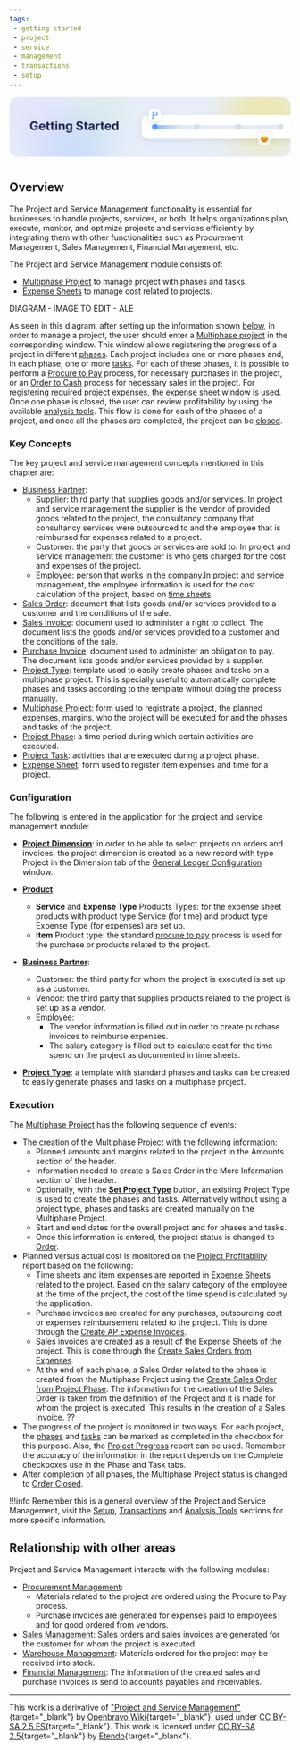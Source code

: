 ```yaml
---
tags: 
 - getting started
 - project
 - service
 - management
 - transactions
 - setup
---
```


![cover-getting-started.png](../../../../assets/getting-started/overview/cover-getting-started.png)
#

## Overview

The Project and Service Management functionality is essential for businesses to handle projects, services, or both. It helps organizations plan, execute, monitor, and optimize projects and services efficiently by integrating them with other functionalities such as Procurement Management, Sales Management, Financial Management, etc.

The Project and Service Management module consists of:

- [Multiphase Project](../project-and-service-management/transactions.md#multiphase-project) to manage project with phases and tasks.
- [Expense Sheets](../project-and-service-management/transactions.md#expense-sheet) to manage cost related to projects.

DIAGRAM - IMAGE TO EDIT - ALE

As seen in this diagram, after setting up the information shown [below](#configuration), in order to manage a project, the user should enter a [Multiphase project](../project-and-service-management/transactions.md#multiphase-project) in the corresponding window. This window allows registering the progress of a project in different [phases](../project-and-service-management/transactions.md#project-phase-tab). Each project includes one or more phases and, in each phase, one or more [tasks](../project-and-service-management/transactions.md#project-task-subtab). For each of these phases, it is possible to perform a [Procure to Pay](../procurement-management/getting-started.md#procure-to-pay-business-flow) process, for necessary purchases in the project, or an [Order to Cash](../sales-management/getting-started.md#order-to-cash-business-flow) process  for necessary sales in the project. For registering required project expenses, the [expense sheet](../project-and-service-management/transactions.md#expense-sheet) window is used. Once one phase is closed, the user can review profitability by using the available [analysis tools](../project-and-service-management/analysis-tools.md). This flow is done for each of the phases of a project, and once all the phases are completed, the project can be [closed](../project-and-service-management/transactions.md#process-buttons).

### Key Concepts

The key project and service management concepts mentioned in this chapter are:

- [Business Partner](../master-data-management/master-data.md#business-partner):
    - Supplier: third party that supplies goods and/or services. In project and service management the supplier is the vendor of provided goods related to the project, the consultancy company that consultancy services were outsourced to and the employee that is reimbursed for expenses related to a project.
    - Customer: the party that goods or services are sold to. In project and service management the customer is who gets charged for the cost and expenses of the project.
    - Employee: person that works in the company.In project and service management, the employee information is used for the cost calculation of the project, based on [time sheets](../project-and-service-management/transactions.md#expense-sheet).
- [Sales Order](../sales-management/transactions.md#sales-order): document that lists goods and/or services provided to a customer and the conditions of the sale.
- [Sales Invoice](../sales-management/transactions.md#sales-invoice): document used to administer a right to collect. The document lists the goods and/or services provided to a customer and the conditions of the sale.
- [Purchase Invoice](../procurement-management/transactions.md#purchase-invoice): document used to administer an obligation to pay. The document lists goods and/or services provided by a supplier.
- [Project Type](../project-and-service-management/setup.md#project-type): template used to easily create phases and tasks on a multiphase project. This is specially useful to automatically complete phases and tasks according to the template without doing the process manually.
- [Multiphase Project](../project-and-service-management/transactions.md#multiphase-project): form used to registrate a project, the planned expenses, margins, who the project will be executed for and the phases and tasks of the project.
- [Project Phase](../project-and-service-management/transactions.md#project-phase-tab): a time period during which certain activities are executed.
- [Project Task](../project-and-service-management/transactions.md#project-task-subtab): activities that are executed during a project phase.
- [Expense Sheet](../project-and-service-management/transactions.md#expense-sheet): form used to register item expenses and time for a project.

### Configuration

The following is entered in the application for the project and service management module:

- [**Project Dimension**](../financial-management/accounting/setup.md#general-ledger-configuration#dimension): in order to be able to select projects on orders and invoices, the project dimension is created as a new record with type Project in the Dimension tab of the [General Ledger Configuration](../financial-management/accounting/setup.md#general-ledger-configuration) window.

- [**Product**](../master-data-management/master-data.md#product):
    - **Service** and **Expense Type** Products Types: for the expense sheet products with product type Service (for time) and product type Expense Type (for expenses) are set up.
    - **Item** Product type: the standard [procure to pay](../procurement-management/getting-started.md#procure-to-pay-business-flow) process is used for the purchase or products related to the project.

- [**Business Partner**](../master-data-management/master-data.md#business-partner):
    - Customer: the third party for whom the project is executed is set up as a customer.
    - Vendor: the third party that supplies products related to the project is set up as a vendor.
    - Employee:
        - The vendor information is filled out in order to create purchase invoices to reimburse expenses.
        - The salary category is filled out to calculate cost for the time spend on the project as documented in time sheets.

- [**Project Type**](../project-and-service-management/setup.md#project-type): a template with standard phases and tasks can be created to easily generate phases and tasks on a multiphase project.

### Execution

The [Multiphase Project](../project-and-service-management/transactions.md#multiphase-project) has the following sequence of events:

- The creation of the Multiphase Project with the following information:
    - Planned amounts and margins related to the project in the Amounts section of the header.
    - Information needed to create a Sales Order in the More Information section of the header.
    - Optionally, with the [**Set Project Type**](../project-and-service-management/transactions.md#process-buttons) button, an existing Project Type is used to create the phases and tasks. Alternatively without using a project type, phases and tasks are created manually on the Multiphase Project.
    - Start and end dates for the overall project and for phases and tasks.
    - Once this information is entered, the project status is changed to [Order](../project-and-service-management/transactions.md#process-buttons).
- Planned versus actual cost is monitored on the [Project Profitability](../project-and-service-management/analysis-tools.md#project-profitability) report based on the following:
    - Time sheets and item expenses are reported in [Expense Sheets](../project-and-service-management/transactions.md#expense-sheet) related to the project. Based on the salary category of the employee at the time of the project, the cost of the time spend is calculated by the application.
    - Purchase invoices are created for any purchases, outsourcing cost or expenses reimbursement related to the project. This is done through the [Create AP Expense Invoices](../project-and-service-management/transactions.md#create-ap-expense-invoices).
    - Sales invoices are created as a result of the Expense Sheets of the project. This is done through the [Create Sales Orders from Expenses](../project-and-service-management/transactions.md#create-sales-orders-from-expenses).
    - At the end of each phase, a Sales Order related to the phase is created from the Multiphase Project using the [Create Sales Order from Project Phase](../project-and-service-management/transactions.md#process-button). The information for the creation of the Sales Order is taken from the definition of the Project and it is made for whom the project is executed. This results in the creation of a Sales Invoice. ??
- The progress of the project is monitored in two ways. For each project, the [phases](../project-and-service-management/transactions.md#project-phase-tab) and [tasks](../project-and-service-management/transactions.md#project-task-subtab) can be marked as completed in the checkbox for this purpose. Also, the [Project Progress](../project-and-service-management/analysis-tools.md#project-progress) report can be used. Remember the accuracy of the information in the report depends on the Complete checkboxes use in the Phase and Task tabs.
- After completion of all phases, the Multiphase Project status is changed to [Order Closed](../project-and-service-management/transactions.md#process-buttons).

!!!info
    Remember this is a general overview of the Project and Service Management, visit the [Setup](../project-and-service-management/setup.md), [Transactions](../project-and-service-management/transactions.md) and [Analysis Tools](../project-and-service-management/analysis-tools.md) sections for more specific information.

## Relationship with other areas

Project and Service Management interacts with the following modules:

- [Procurement Management](../procurement-management/getting-started.md):
    - Materials related to the project are ordered using the Procure to Pay process.
    - Purchase invoices are generated for expenses paid to employees and for good ordered from vendors.
- [Sales Management](../sales-management/getting-started.md): Sales orders and sales invoices are generated for the customer for whom the project is executed.
- [Warehouse Management](../warehouse-management/getting-started.md): Materials ordered for the project may be received into stock.
- [Financial Management](../financial-management/getting-started.md): The information of the created sales and purchase invoices is send to accounts payables and receivables.

---

This work is a derivative of ["Project and Service Management"](https://wiki.openbravo.com/wiki/Project_and_Service_Management){target="\_blank"} by [Openbravo Wiki](http://wiki.openbravo.com/wiki/Welcome_to_Openbravo){target="\_blank"}, used under [CC BY-SA 2.5 ES](https://creativecommons.org/licenses/by-sa/2.5/es/){target="\_blank"}. This work is licensed under [CC BY-SA 2.5](https://creativecommons.org/licenses/by-sa/2.5/){target="\_blank"} by [Etendo](https://etendo.software){target="\_blank"}.
